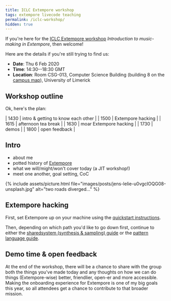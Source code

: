 ```yaml
---
title: ICLC Extempore workshop
tags: extempore livecode teaching
permalink: /iclc-workshop/
hidden: true
---
```


If you're here for the [ICLC Extempore
workshop](https://www.eventbrite.ie/e/introduction-to-music-making-in-extempore-tickets-89794851819)
_Introduction to music-making in Extempore_, then welcome!

Here are the details if you're still trying to find us:

- **Date**: Thu 6 Feb 2020
- **Time**: 14:30--18:30 GMT
- **Location**: Room CSG-013, Computer Science Building (building 8 on the
  [campus
  map](https://www.ul.ie/buildings/sites/default/files/travel-uploads/Campus%20Map%20Update%2028-06-2017%20Website%20A3%20Final.pdf)),
  University of Limerick

## Workshop outline

Ok, here's the plan:

| 1430 | intro & getting to know each other |
| 1500 | Extempore hacking                  |
| 1615 | afternoon tea break                |
| 1630 | moar Extempore hacking             |
| 1730 | demos                              |
| 1800 | open feedback                      |

## Intro

- about me
- potted history of [Extempore](https://github.com/digego/extempore)
- what we will/might/won't cover today (a JIT workshop!)
- meet one another, goal setting, CoC

{% include assets/picture.html file="images/posts/jens-lelie-u0vgcIOQG08-unsplash.jpg" alt="two roads diverged..." %}

## Extempore hacking

First, set Extempore up on your machine using the [quickstart
instructions](https://extemporelang.github.io/docs/overview/quickstart/).

Then, depending on which path you'd like to go down first, continue to either
the [sharedsystem (synthesis & sampling)
guide](https://extemporelang.github.io/docs/guides/sharedsystem/) or the
[pattern language
guide](https://extemporelang.github.io/docs/guides/pattern-language/).

## Demo time & open feedback

At the end of the workshop, there will be a chance to share with the group both
the things you've made today and any thoughts on how we can do things
(Extempore-wise) better, friendlier, open-er and more accessible. Making the
onboarding experience for Extempore is one of my big goals this year, so all
attendees get a chance to contribute to that broader mission.
